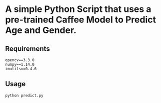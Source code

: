 # A simple Python Script that uses a pre-trained Caffee Model to Predict Age and Gender.

Requirements
-----------

```
opencv==3.3.0
numpy==1.14.0
imutils==0.4.6
```

Usage
-----------

```
python predict.py
